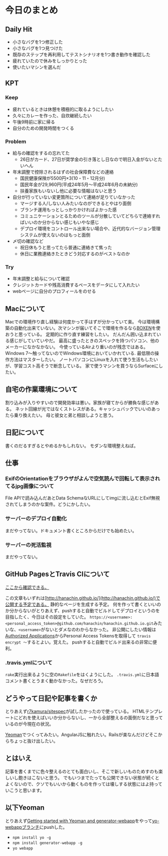 # 今日のまとめ
## Daily Hit
- 小さなバグを1つ修正した
- 小さなバグを1つ見つけた
- 既存のステップを再利用してテストシナリオを1つ書き動作を確認した
- 疲れていたので休みをしっかりとった
- 使いたいマシンを選んだ

## KPT
### Keep
- 疲れているときは休憩を積極的に取るようにしたい
- 久々にカレーを作った、自炊継続したい
- 午後9時前に家に帰る
- 自分のための開発時間をつくる

### Problem
- 給与の確認をするの忘れてた
  - 26日がカード、27日が奨学金の引き落とし日なので明日入金がないとたいへん
- 年末調整で控除されるはずの社会保障費などの連絡
  - 国民健康保険が5500円×3(10・11・12月分)
  - 国民年金が29,960円(平成24年5月〜平成24年6月の未納分)
  - 扶養家族もいないし他に必要な情報はないと思う
- 自分が行っていない変更箇所について連絡が足りていなかった
  - マージする人/しない人みたいなのができるとやはり面倒
  - ブランチ運用もっとしっかりかければよかった感
  - コミュニケーションとるためのツールが分散していてどちらで連絡すればいいのか分からない感じもいやな感じ
  - デプロイ環境をコントロール出来ない場合や、近代的なバージョン管理システムが使えないのはもっと面倒
- 〆切の確認など
  - 祝日休もうと思ってたら普通に連絡きて焦った
  - 休日に業務連絡きたときどう対応するのがベストなのか

### Try
- 年末調整と給与について確認
- クレジットカードや残高消費するペースをデータにして入れたい
- webページに自分のプロフィールをのせる

## Macについて
Macでの環境作り直し経験は何度かって手はずが分かっていて楽。
今は環境構築の自動化出来ていない。次マシンが届いてそこで環境を作るなら[BOXEN](http://boxen.github.com/)を使おうと思っている。
定期的に作り直す練習をしたい。
だんだん囲い込まれている感じがしていていやだ。
最高に盛ったときのスペックを持つパソコン、他のメーカーになかなかない。
今使っているAirより重いのが残念ではある。
Windows 7〜触ってないのでWindows環境においていかれている. 最低限の操作方法はマスターしたい。
ノートパソコンにLinuxを入れて使う生活もしたいが、学習コスト高そうで断念している。
家で使うマシンを買うならSurfaceにしたい。

## 自宅の作業環境について
割り込みが入りやすいので開発効率は悪い。家族が寝てからが勝負な感じがある。
ネット回線が光ではなくストレスがある。キャッシュバックでいいのあったら乗り換えたい。
母と彼女と弟と相談しようと思う。

## 日記について
書くのだるすぎるとやめるかもしれない。
モダンな環境整えねば。

## 仕事
### ExifのOrientationをブラウザがよんで空気読んで回転して表示されてるjpg画像について
File APIで読み込んだあとData SchemaなURLにしてimgに流し込むとExif無視されてしまうのかな案件。どうにかしたい。

### サーバーのデプロイ自動化
まだやってない。ドキュメント書くところからだけでも始めたい。

### サーバーの死活監視
まだやってない。

## GitHub PagesとTravis CIについて
[ここから確認できる。](https://travis-ci.org/hanachin/hanachin.github.io)

この文章もいずれは[http://hanachin.github.io/](http://hanachin.github.io/)で公開する予定である。
静的なページを生成する予定。
何を作って書くといいのか分からないがとりあえず、pushすると自動でビルドしてデプロイというのを目指したく、今日はその設定をしていた。
`https://<username>:<personal_access_token>@github.com/hanachin/hanachin.github.io.git`みたいな、`<username>`がないとダメなのわからなかった。
非公開にしたい情報は[Authorized Applications](https://github.com/settings/applications)からPersonal Access Tokensを取得して
`travis encrypt 〜`するとよい。覚えた。
pushすると自動でビルド出来るの非常に便利。

### .travis.ymlについて
`rake`実行出来るように空の`Rakefile`をはくようにした。
`.travis.yml`に日本語コメント書くとうまく動かなかった。なぜだろう。


## どうやって日記や記事を書くか
とりあえず[r7kamura/sitespec](https://github.com/r7kamura/sitespec)が試したかったので使っている。
HTMLテンプレートにどれを使えばいいか分からないし、一から全部整えるの面倒だなと思っているのが今現在の状況。

[Yeoman](http://yeoman.io/)でつくってみたい。AngularJSに触れたい。Railsが楽なんだけどそこからちょっと抜け出したい。


## とはいえ
記事を書くまでに色々整えるのとても面白いし、そこで新しいものためすのも楽しいし飽きはこないと思う。
でもいつまでたっても公開できない状態が続くとよくないので、クソでもいいから動くものを作っては壊しする状態にはよ持っていこうと思います。

## 以下Yeoman
とりあえず[Getting started with Yeoman and generator-webapp](http://www.youtube.com/watch?v=zBt2g9ekiug)をやって[yo-webappブランチ](https://github.com/hanachin/hanachin.github.io/tree/yo-webapp)にpushした。

- `npm install yo -g`
- `npm install generator-webapp -g`
- `yo webapp`

